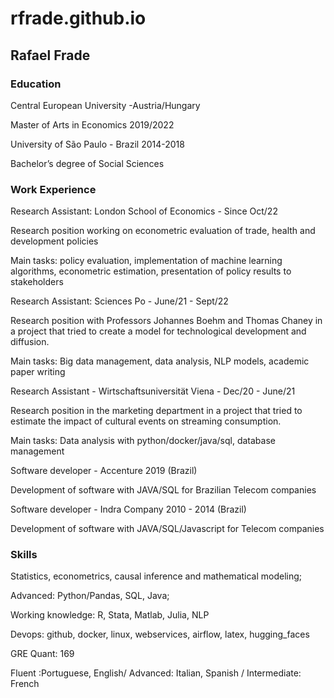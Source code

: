 # rfrade.github.io

## Rafael Frade

### Education
Central European University -Austria/Hungary

Master of Arts in Economics 2019/2022


University of São Paulo - Brazil 2014-2018

Bachelor’s degree of Social Sciences

### Work Experience
Research Assistant: London School of Economics - Since Oct/22

Research position working on econometric evaluation of trade, health and development policies

Main tasks: policy evaluation, implementation of machine learning algorithms, econometric estimation, presentation of policy results to stakeholders


Research Assistant: Sciences Po - June/21 - Sept/22

Research position with Professors Johannes Boehm and Thomas Chaney in a project that tried to create a model for technological development and diffusion. 

Main tasks: Big data management, data analysis,  NLP models, academic paper writing


Research Assistant - Wirtschaftsuniversität Viena - Dec/20 - June/21

Research position in the marketing department in a project that tried to estimate the impact of cultural events on streaming consumption. 

Main tasks: Data analysis with python/docker/java/sql, database management


Software developer - Accenture 2019 (Brazil)

Development of software with JAVA/SQL for Brazilian Telecom companies


Software developer - Indra Company 2010 - 2014 (Brazil)

Development of software with JAVA/SQL/Javascript for Telecom companies

### Skills

Statistics, econometrics, causal inference and mathematical modeling;

Advanced: Python/Pandas, SQL, Java;

Working knowledge: R, Stata, Matlab, Julia, NLP

Devops: github, docker, linux, webservices, airflow, latex, hugging_faces


GRE Quant: 169

Fluent :Portuguese, English/ Advanced: Italian, Spanish / Intermediate: French
